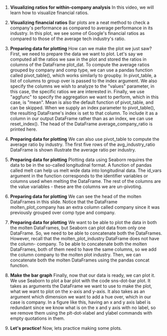 1. **Visualizing ratios for within-company analysis**
In this video, we will learn how to visualize financial ratios.

2. **Visualizing financial ratios**
Bar plots are a neat method to check a company's performance as compared to average performance in its industry. In this plot, we see some of Google's financial ratios as compared to those of the average tech industry's ratio.

3. **Preparing data for plotting**
How can we make the plot we just saw? First, we need to prepare the data we want to plot. Let's say we computed all the ratios we saw in the plot and stored the ratios in columns of the DataFrame plot_dat. To compute the average ratios grouped by company and comp type, we can use a pandas function called pivot_table(), which works similarly to groupby. In pivot_table, a list of columns to group over is passed to the index argument. We also specify the columns we wish to analyze to the "values" parameter, in this case, the specific ratios we are interested in. Finally, we use "aggfunc" to specify the aggregation we want to perform, which in this case, is "mean". Mean is also the default function of pivot_table, and can be skipped. When we supply an index parameter to pivot_table(), the resulting DataFrame's index is set to that column. To include it as a column in our output DataFrame rather than as an index, we can use reset_index(). The head of the DataFrame average_company_ratio is printed here.

4. **Preparing data for plotting**
We can also use pivot_table to compute the average ratio by industry. The first five rows of the avg_industry_ratio DataFrame is shown illustrate the average ratio per industry.

5. **Preparing data for plotting**
Plotting data using Seaborn requires the data to be in the so-called longitudinal format. A function of pandas called melt can help us melt wide data into longitudinal data. The id_vars argument in the function corresponds to the identifier variables or columns used when melting the DataFrame. The rest of the columns are the value variables - these are the columns we are un-pivoting.

6. **Preparing data for plotting**
We can see the head of the molten DataFrames in this slide. Notice that the DataFrame molten_plot_company has an extra column called company since it was previously grouped over comp type and company.

7. **Preparing data for plotting**
We want to be able to plot the data in both the molten DataFrames, but Seaborn can plot data from only one DataFrame. So, we need to be able to concatenate both the DataFrames. However, recall that the molten_plot_industry DataFrame does not have the column- company. To be able to concatenate both the molten DataFrames, both of them need to have the same columns, so we add the column company to the molten plot industry. Then, we can concatenate both the molten DataFrames using the pandas concat function.

8. **Make the bar graph**
Finally, now that our data is ready, we can plot it. We use Seaborn to plot a bar plot with the code sns-dot-bar plot. It takes as arguments the DataFrame we want to use to make the plot, what we want to plot on the x-axis and y-axis. It also takes as an argument which dimension we want to add a hue over, which in our case is company. In a figure like this, having an x and y axis label is redundant since we know what is on the x and y axis with no label, so we remove them using the plt-dot-xlabel and ylabel commands with empty quotations in them.

9. **Let's practice!**
Now, lets practice making some plots.
